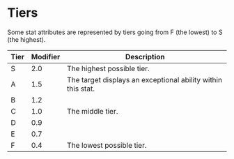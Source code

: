 # Tiers

Some stat attributes are represented by tiers going from F (the lowest) to S (the highest).

| Tier | Modifier | Description |
| --- | --- | --- |
| S | 2.0 | The highest possible tier. |
| A | 1.5 |The target displays an exceptional ability within this stat. |
| B | 1.2 |
| C | 1.0 | The middle tier. |
| D | 0.9 | |
| E | 0.7 | |
| F | 0.4 | The lowest possible tier. |